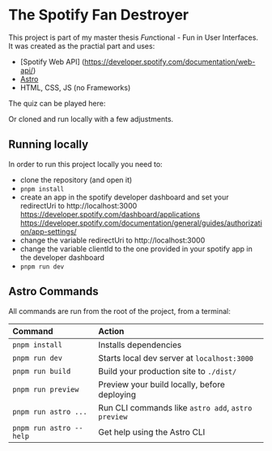 # The Spotify Fan Destroyer

This project is part of my master thesis *Fun*ctional - Fun in User Interfaces. It was created as the practial part and uses:

- [Spotify Web API] (https://developer.spotify.com/documentation/web-api/)
- [Astro](https://astro.build)
- HTML, CSS, JS (no Frameworks)

The quiz can be played here:

Or cloned and run locally with a few adjustments.

## Running locally

In order to run this project locally you need to:

- clone the repository (and open it)
- `pnpm install`
- create an app in the spotify developer dashboard and set your redirectUri to http://localhost:3000
  https://developer.spotify.com/dashboard/applications
  https://developer.spotify.com/documentation/general/guides/authorization/app-settings/
- change the variable redirectUri to http://localhost:3000
- change the variable clientId to the one provided in your spotify app in the developer dashboard
- `pnpm run dev`

## Astro Commands

All commands are run from the root of the project, from a terminal:

| Command                 | Action                                             |
| :---------------------- | :------------------------------------------------- |
| `pnpm install`          | Installs dependencies                              |
| `pnpm run dev`          | Starts local dev server at `localhost:3000`        |
| `pnpm run build`        | Build your production site to `./dist/`            |
| `pnpm run preview`      | Preview your build locally, before deploying       |
| `pnpm run astro ...`    | Run CLI commands like `astro add`, `astro preview` |
| `pnpm run astro --help` | Get help using the Astro CLI                       |
